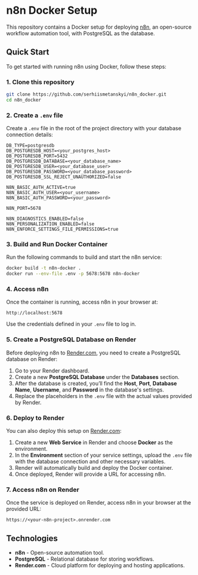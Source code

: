 # n8n Docker Setup

This repository contains a Docker setup for deploying [n8n](https://n8n.io/), an open-source workflow automation tool, with PostgreSQL as the database.

## Quick Start

To get started with running n8n using Docker, follow these steps:

### 1. Clone this repository

```bash
git clone https://github.com/serhiismetanskyi/n8n_docker.git
cd n8n_docker
```

### 2. Create a `.env` file

Create a `.env` file in the root of the project directory with your database connection details:

```env
DB_TYPE=postgresdb
DB_POSTGRESDB_HOST=<your_postgres_host>
DB_POSTGRESDB_PORT=5432
DB_POSTGRESDB_DATABASE=<your_database_name>
DB_POSTGRESDB_USER=<your_database_user>
DB_POSTGRESDB_PASSWORD=<your_database_password>
DB_POSTGRESDB_SSL_REJECT_UNAUTHORIZED=false

N8N_BASIC_AUTH_ACTIVE=true
N8N_BASIC_AUTH_USER=<your_username>
N8N_BASIC_AUTH_PASSWORD=<your_password>

N8N_PORT=5678

N8N_DIAGNOSTICS_ENABLED=false
N8N_PERSONALIZATION_ENABLED=false
N8N_ENFORCE_SETTINGS_FILE_PERMISSIONS=true
```

### 3. Build and Run Docker Container

Run the following commands to build and start the n8n service:

```bash
docker build -t n8n-docker .
docker run --env-file .env -p 5678:5678 n8n-docker
```

### 4. Access n8n

Once the container is running, access n8n in your browser at:

```
http://localhost:5678
```

Use the credentials defined in your `.env` file to log in.

### 5. Create a PostgreSQL Database on Render

Before deploying n8n to [Render.com](https://render.com/), you need to create a PostgreSQL database on Render:

1. Go to your Render dashboard.
2. Create a new **PostgreSQL Database** under the **Databases** section.
3. After the database is created, you’ll find the **Host**, **Port**, **Database Name**, **Username**, and **Password** in the database's settings.
4. Replace the placeholders in the `.env` file with the actual values provided by Render.

### 6. Deploy to Render

You can also deploy this setup on [Render.com](https://render.com/):

1. Create a new **Web Service** in Render and choose **Docker** as the environment.
2. In the **Environment** section of your service settings, upload the `.env` file with the database connection and other necessary variables.
3. Render will automatically build and deploy the Docker container.
4. Once deployed, Render will provide a URL for accessing n8n.

### 7. Access n8n on Render

Once the service is deployed on Render, access n8n in your browser at the provided URL:

```
https://<your-n8n-project>.onrender.com
```

## Technologies

- **n8n** - Open-source automation tool.
- **PostgreSQL** - Relational database for storing workflows.
- **Render.com** - Cloud platform for deploying and hosting applications.
